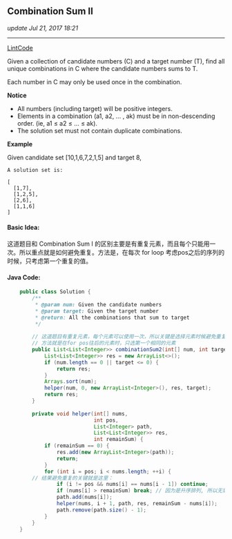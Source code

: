 ## Combination Sum II
_update Jul 21, 2017 18:21_

---
[LintCode](http://www.lintcode.com/en/problem/combination-sum-ii/)

Given a collection of candidate numbers (C) and a target number (T), find all unique combinations in C where the candidate numbers sums to T.

Each number in C may only be used once in the combination.

**Notice**

*  All numbers (including target) will be positive integers.
*  Elements in a combination (a1, a2, … , ak) must be in non-descending order. (ie, a1 ≤ a2 ≤ … ≤ ak).
*  The solution set must not contain duplicate combinations.

**Example**    

Given candidate set [10,1,6,7,2,1,5] and target 8,
    
    A solution set is:
    
    [
      [1,7],
      [1,2,5],
      [2,6],
      [1,1,6]
    ]
    
#### Basic Idea:
这道题目和 Combination Sum I 的区别主要是有重复元素，而且每个只能用一次。所以重点就是如何避免重复。方法是，在每次 for loop 考虑pos之后的序列的时候，只考虑第一个重复的值。

#### Java Code:
```java
    public class Solution {
        /**
         * @param num: Given the candidate numbers
         * @param target: Given the target number
         * @return: All the combinations that sum to target
         */
         
        // 这道题目有重复元素，每个元素可以使用一次，所以关键是选择元素时候避免重复
        // 方法就是在for pos往后的元素时，只选第一个相同的元素
        public List<List<Integer>> combinationSum2(int[] num, int target) {
            List<List<Integer>> res = new ArrayList<>();
            if (num.length == 0 || target <= 0) {
                return res;
            }
            Arrays.sort(num);
            helper(num, 0, new ArrayList<Integer>(), res, target);
            return res;
        }
        
        private void helper(int[] nums, 
                            int pos, 
                            List<Integer> path, 
                            List<List<Integer>> res,
                            int remainSum) {
            if (remainSum == 0) {
                res.add(new ArrayList<Integer>(path));
                return;
            }          
            for (int i = pos; i < nums.length; ++i) {
        // 结果避免重复的关键就是这里：
                if (i != pos && nums[i] == nums[i - 1]) continue;
                if (nums[i] > remainSum) break; // 因为是升序排列, 所以无需继续
                path.add(nums[i]);
                helper(nums, i + 1, path, res, remainSum - nums[i]);
                path.remove(path.size() - 1);
            }
        }
    }
```
    

